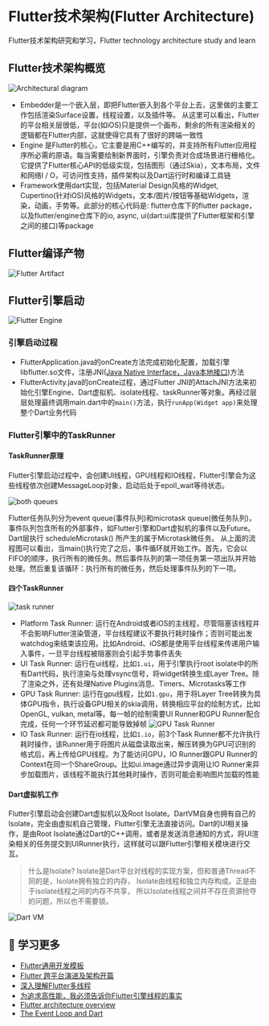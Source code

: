 # Flutter技术架构(Flutter Architecture)

Flutter技术架构研究和学习，Flutter technology architecture study and learn

## Flutter技术架构概览

![Architectural diagram](images/archdiagram.png)

* Embedder是一个嵌入层，即把Flutter嵌入到各个平台上去，这里做的主要工作包括渲染Surface设置，线程设置，以及插件等。 从这里可以看出，Flutter的平台相关层很低，平台(如iOS)只是提供一个画布，剩余的所有渲染相关的逻辑都在Flutter内部，这就使得它具有了很好的跨端一致性
* Engine 是Flutter的核心，它主要是用C++编写的，并支持所有Flutter应用程序所必需的原语。每当需要绘制新界面时，引擎负责对合成场景进行栅格化。它提供了Flutter核心API的低级实现，包括图形（通过Skia），文本布局，文件和网络I / O，可访问性支持，插件架构以及Dart运行时和编译工具链
* Framework使用dart实现，包括Material Design风格的Widget, Cupertino(针对iOS)风格的Widgets，文本/图片/按钮等基础Widgets，渲染，动画，手势等。此部分的核心代码是: flutter仓库下的flutter package，以及flutter/engine仓库下的io, async, ui(dart:ui库提供了Flutter框架和引擎之间的接口)等package

## Flutter编译产物

![Flutter Artifact](images/flutter_artifact.png)

## Flutter引擎启动

![Flutter Engine](images/flutter_engine_startup.png)

### 引擎启动过程

* FlutterApplication.java的onCreate方法完成初始化配置，加载引擎libflutter.so文件，注册JNI([Java Native Interface，Java本地接口](https://zh.wikipedia.org/wiki/Java本地接口))方法
* FlutterActivity.java的onCreate过程，通过Flutter JNI的AttachJNI方法来初始化引擎Engine、Dart虚拟机、isolate线程、taskRunner等对象。再经过层层处理最终调用main.dart中的`main()`方法，执行`runApp(Widget app)`来处理整个Dart业务代码

### Flutter引擎中的TaskRunner

#### TaskRunner原理

Flutter引擎启动过程中，会创建UI线程，GPU线程和IO线程，Flutter引擎会为这些线程依次创建MessageLoop对象，启动后处于epoll_wait等待状态。

![both queues](images/both-queues.png)

Flutter任务队列分为event queue(事件队列)和microtask queue(微任务队列)，事件队列包含所有的外部事件，如Flutter引擎和Dart虚拟机的事件以及Future。Dart层执行 scheduleMicrotask() 所产生的属于Microtask微任务。
从上面的流程图可以看出，当main()执行完了之后，事件循环就开始工作。首先，它会以FIFO的顺序，执行所有的微任务。然后事件队列的第一项任务第一项出队并开始处理。然后重复该循环：执行所有的微任务，然后处理事件队列的下一项。

#### 四个TaskRunner

![task runner](images/task_runner.png)

* Platform Task Runner: 运行在Android或者iOS的主线程，尽管阻塞该线程并不会影响Flutter渲染管道，平台线程建议不要执行耗时操作；否则可能出发watchdog来结束该应用。比如Android、iOS都是使用平台线程来传递用户输入事件，一旦平台线程被阻塞则会引起手势事件丢失
* UI Task Runner: 运行在ui线程，比如`1.ui`，用于引擎执行root isolate中的所有Dart代码，执行渲染与处理vsync信号，将widget转换生成Layer Tree。除了渲染之外，还有处理Native Plugins消息、Timers、Microtasks等工作
* GPU Task Runner: 运行在gpu线程，比如`1.gpu`，用于将Layer Tree转换为具体GPU指令，执行设备GPU相关的skia调用，转换相应平台的绘制方式，比如OpenGL, vulkan, metal等。每一帧的绘制需要UI Runner和GPU Runner配合完成，任何一个环节延迟都可能导致掉帧
![GPU Task Runner](images/gpu_runner.jpg)
* IO Task Runner: 运行在io线程，比如`1.io`，前3个Task Runner都不允许执行耗时操作，该Runner用于将图片从磁盘读取出来，解压转换为GPU可识别的格式后，再上传给GPU线程。为了能访问GPU，IO Runner跟GPU Runner的Context在同一个ShareGroup。比如ui.image通过异步调用让IO Runner来异步加载图片，该线程不能执行其他耗时操作，否则可能会影响图片加载的性能

#### Dart虚拟机工作

Flutter引擎启动会创建Dart虚拟机以及Root Isolate。DartVM自身也拥有自己的Isolate，完全由虚拟机自己管理，Flutter引擎无法直接访问。Dart的UI相关操作，是由Root Isolate通过Dart的C++调用，或者是发送消息通知的方式，将UI渲染相关的任务提交到UIRunner执行，这样就可以跟Flutter引擎相关模块进行交互。

> 什么是Isolate?
> Isolate是Dart平台对线程的实现方案，但和普通Thread不同的是，Isolate拥有独立的内存，
> Isolate由线程和独立内存构成。正是由于isolate线程之间的内存不共享，
> 所以Isolate线程之间并不存在资源抢夺的问题，所以也不需要锁。

![Dart VM](images/isolate_heap.png)

## 🔭 学习更多

* [Flutter通用开发模板](https://github.com/chachaxw/flutter_common_template)
* [Flutter 跨平台演进及架构开篇](http://gityuan.com/flutter/)
* [深入理解Flutter多线程](https://juejin.cn/post/6844903831478730759)
* [为追求高性能，我必须告诉你Flutter引擎线程的事实](https://zhuanlan.zhihu.com/p/38026271)
* [Flutter architecture overview](https://flutter.dev/docs/resources/architectural-overview)
* [The Event Loop and Dart](https://web.archive.org/web/20170704074724/https://webdev.dartlang.org/articles/performance/event-loop)
